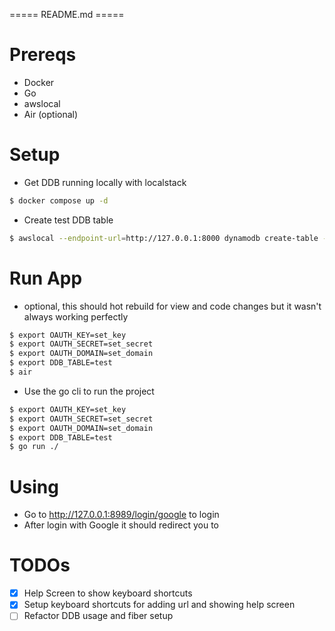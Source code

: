 ===== README.md =====

# Prereqs

- Docker
- Go
- awslocal
- Air (optional)

# Setup

- Get DDB running locally with localstack
```sh { name=localstack background=true }
$ docker compose up -d
```

- Create test DDB table

```sh { name=createtable }
$ awslocal --endpoint-url=http://127.0.0.1:8000 dynamodb create-table --table-name test --attribute-definitions AttributeName=pk,AttributeType=S AttributeName=sk,AttributeType=S --key-schema AttributeName=pk,KeyType=HASH AttributeName=sk,KeyType=RANGE --billing-mode PAY_PER_REQUEST
```

# Run App

- optional, this should hot rebuild for view and code changes but it wasn't always working perfectly
```sh { name=air background=true }
$ export OAUTH_KEY=set_key
$ export OAUTH_SECRET=set_secret
$ export OAUTH_DOMAIN=set_domain
$ export DDB_TABLE=test
$ air
```
- Use the go cli to run the project 
```sh { name=run }
$ export OAUTH_KEY=set_key
$ export OAUTH_SECRET=set_secret
$ export OAUTH_DOMAIN=set_domain
$ export DDB_TABLE=test
$ go run ./
```
# Using

- Go to http://127.0.0.1:8989/login/google to login
- After login with Google it should redirect you to

# TODOs

- [x] Help Screen to show keyboard shortcuts
- [x] Setup keyboard shortcuts for adding url and showing help screen
- [ ] Refactor DDB usage and fiber setup
